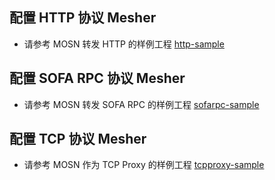 ## 配置 HTTP 协议 Mesher
+ 请参考 MOSN 转发 HTTP 的样例工程
  [http-sample](../../examples/cn_readme/http-sample/README.md)
  
## 配置 SOFA RPC 协议 Mesher
+ 请参考 MOSN 转发 SOFA RPC 的样例工程
  [sofarpc-sample](../../examples/cn_readme/sofarpc-sample/README.md)

## 配置 TCP 协议 Mesher
+ 请参考 MOSN 作为 TCP Proxy 的样例工程
  [tcpproxy-sample](../../examples/cn_readme/tcpproxy-sample/README.md)  
